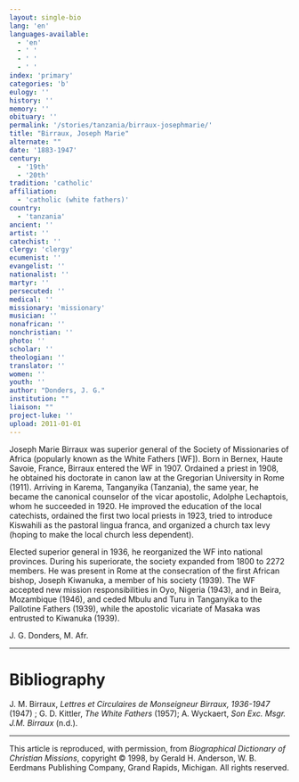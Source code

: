 ```yaml
---
layout: single-bio
lang: 'en'
languages-available:
  - 'en'
  - ' '
  - ' '
  - ' '
index: 'primary'
categories: 'b'
eulogy: ''
history: ''
memory: ''
obituary: ''
permalink: '/stories/tanzania/birraux-josephmarie/'
title: "Birraux, Joseph Marie"
alternate: ""
date: '1883-1947'
century:
  - '19th'
  - '20th'
tradition: 'catholic'
affiliation:
  - 'catholic (white fathers)'
country:
  - 'tanzania'
ancient: ''
artist: ''
catechist: ''
clergy: 'clergy'
ecumenist: ''
evangelist: ''
nationalist: ''
martyr: ''
persecuted: ''
medical: ''
missionary: 'missionary'
musician: ''
nonafrican: ''
nonchristian: ''
photo: ''
scholar: ''
theologian: ''
translator: ''
women: ''
youth: ''
author: "Donders, J. G."
institution: ""
liaison: ""
project-luke: ''
upload: 2011-01-01
---
```




Joseph Marie Birraux was superior general of the Society of Missionaries of Africa (popularly known as the White Fathers [WF]). Born in Bernex, Haute Savoie, France, Birraux entered the WF in 1907. Ordained a priest in 1908, he obtained his doctorate in canon law at the Gregorian University in Rome (1911). Arriving in Karema, Tanganyika (Tanzania), the same year, he became the canonical counselor of the vicar apostolic, Adolphe Lechaptois, whom he succeeded in 1920. He improved the education of the local catechists, ordained the first two local priests in 1923, tried to introduce Kiswahili as the pastoral lingua franca, and organized a church tax levy (hoping to make the local church less dependent).

Elected superior general in 1936, he reorganized the WF into national provinces. During his superiorate, the society expanded from 1800 to 2272 members. He was present in Rome at the consecration of the first African bishop, Joseph Kiwanuka, a member of his society (1939). The WF accepted new mission responsibilities in Oyo, Nigeria (1943), and in Beira, Mozambique (1946), and ceded Mbulu and Turu in Tanganyika to the Pallotine Fathers (1939), while the apostolic vicariate of Masaka was entrusted to Kiwanuka (1939).

J. G. Donders, M. Afr.

---

# Bibliography

J. M. Birraux, *Lettres et Circulaires de Monseigneur Birraux, 1936-1947* (1947) ; G. D. Kittler, *The White Fathers* (1957); A. Wyckaert, *Son Exc. Msgr. J.M. Birraux* (n.d.).

---

This article is reproduced, with permission, from *Biographical Dictionary of Christian Missions*, copyright © 1998, by Gerald H. Anderson, W. B. Eerdmans Publishing Company, Grand Rapids, Michigan. All rights reserved.
